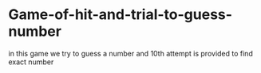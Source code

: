 # Game-of-hit-and-trial-to-guess-number
in this game we try to guess a number and 10th attempt is provided to find exact number 
